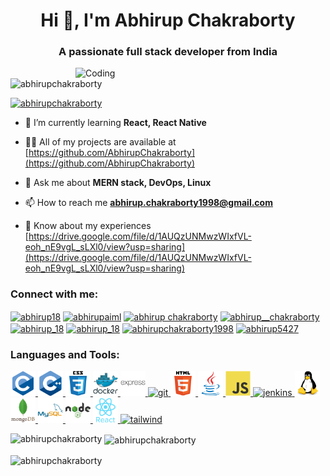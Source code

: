 <h1 align="center">Hi 👋, I'm Abhirup Chakraborty</h1>
<h3 align="center">A passionate full stack developer from India</h3>
<img align="right" alt="Coding" width="400" src="https://github.com/TheDudeThatCode/TheDudeThatCode/blob/master/Assets/Developer.gif"/>
<p align="left"> <img src="https://komarev.com/ghpvc/?username=abhirupchakraborty&label=Profile%20views&color=0e75b6&style=flat" alt="abhirupchakraborty" /> </p>

<p align="left"> <a href="https://github.com/ryo-ma/github-profile-trophy"><img src="https://github-profile-trophy.vercel.app/?username=abhirupchakraborty" alt="abhirupchakraborty" /></a> </p>

- 🌱 I’m currently learning **React, React Native**

- 👨‍💻 All of my projects are available at [https://github.com/AbhirupChakraborty](https://github.com/AbhirupChakraborty)

- 💬 Ask me about **MERN stack, DevOps, Linux**

- 📫 How to reach me **abhirup.chakraborty1998@gmail.com**

- 📄 Know about my experiences [https://drive.google.com/file/d/1AUQzUNMwzWIxfVL-eoh_nE9vgL_sLXl0/view?usp=sharing](https://drive.google.com/file/d/1AUQzUNMwzWIxfVL-eoh_nE9vgL_sLXl0/view?usp=sharing)

<h3 align="left">Connect with me:</h3>
<p align="left">
<a href="https://linkedin.com/in/abhirup18" target="blank"><img align="center" src="https://raw.githubusercontent.com/rahuldkjain/github-profile-readme-generator/master/src/images/icons/Social/linked-in-alt.svg" alt="abhirup18" height="30" width="40" /></a>
<a href="https://kaggle.com/abhirupaiml" target="blank"><img align="center" src="https://raw.githubusercontent.com/rahuldkjain/github-profile-readme-generator/master/src/images/icons/Social/kaggle.svg" alt="abhirupaiml" height="30" width="40" /></a>
<a href="https://fb.com/abhirup chakraborty" target="blank"><img align="center" src="https://raw.githubusercontent.com/rahuldkjain/github-profile-readme-generator/master/src/images/icons/Social/facebook.svg" alt="abhirup chakraborty" height="30" width="40" /></a>
<a href="https://instagram.com/abhirup__chakraborty" target="blank"><img align="center" src="https://raw.githubusercontent.com/rahuldkjain/github-profile-readme-generator/master/src/images/icons/Social/instagram.svg" alt="abhirup__chakraborty" height="30" width="40" /></a>
<a href="https://www.hackerrank.com/abhirup_18" target="blank"><img align="center" src="https://raw.githubusercontent.com/rahuldkjain/github-profile-readme-generator/master/src/images/icons/Social/hackerrank.svg" alt="abhirup_18" height="30" width="40" /></a>
<a href="https://www.leetcode.com/abhirup_18" target="blank"><img align="center" src="https://raw.githubusercontent.com/rahuldkjain/github-profile-readme-generator/master/src/images/icons/Social/leet-code.svg" alt="abhirup_18" height="30" width="40" /></a>
<a href="https://auth.geeksforgeeks.org/user/abhirupchakraborty1998" target="blank"><img align="center" src="https://raw.githubusercontent.com/rahuldkjain/github-profile-readme-generator/master/src/images/icons/Social/geeks-for-geeks.svg" alt="abhirupchakraborty1998" height="30" width="40" /></a>
<a href="https://discord.gg/abhirup5427" target="blank"><img align="center" src="https://raw.githubusercontent.com/rahuldkjain/github-profile-readme-generator/master/src/images/icons/Social/discord.svg" alt="abhirup5427" height="30" width="40" /></a>
</p>

<h3 align="left">Languages and Tools:</h3>
<p align="left"> <a href="https://www.cprogramming.com/" target="_blank" rel="noreferrer"> <img src="https://raw.githubusercontent.com/devicons/devicon/master/icons/c/c-original.svg" alt="c" width="40" height="40"/> </a> <a href="https://www.w3schools.com/cpp/" target="_blank" rel="noreferrer"> <img src="https://raw.githubusercontent.com/devicons/devicon/master/icons/cplusplus/cplusplus-original.svg" alt="cplusplus" width="40" height="40"/> </a> <a href="https://www.w3schools.com/css/" target="_blank" rel="noreferrer"> <img src="https://raw.githubusercontent.com/devicons/devicon/master/icons/css3/css3-original-wordmark.svg" alt="css3" width="40" height="40"/> </a> <a href="https://www.docker.com/" target="_blank" rel="noreferrer"> <img src="https://raw.githubusercontent.com/devicons/devicon/master/icons/docker/docker-original-wordmark.svg" alt="docker" width="40" height="40"/> </a> <a href="https://expressjs.com" target="_blank" rel="noreferrer"> <img src="https://raw.githubusercontent.com/devicons/devicon/master/icons/express/express-original-wordmark.svg" alt="express" width="40" height="40"/> </a> <a href="https://git-scm.com/" target="_blank" rel="noreferrer"> <img src="https://www.vectorlogo.zone/logos/git-scm/git-scm-icon.svg" alt="git" width="40" height="40"/> </a> <a href="https://www.w3.org/html/" target="_blank" rel="noreferrer"> <img src="https://raw.githubusercontent.com/devicons/devicon/master/icons/html5/html5-original-wordmark.svg" alt="html5" width="40" height="40"/> </a> <a href="https://www.java.com" target="_blank" rel="noreferrer"> <img src="https://raw.githubusercontent.com/devicons/devicon/master/icons/java/java-original.svg" alt="java" width="40" height="40"/> </a> <a href="https://developer.mozilla.org/en-US/docs/Web/JavaScript" target="_blank" rel="noreferrer"> <img src="https://raw.githubusercontent.com/devicons/devicon/master/icons/javascript/javascript-original.svg" alt="javascript" width="40" height="40"/> </a> <a href="https://www.jenkins.io" target="_blank" rel="noreferrer"> <img src="https://www.vectorlogo.zone/logos/jenkins/jenkins-icon.svg" alt="jenkins" width="40" height="40"/> </a> <a href="https://www.linux.org/" target="_blank" rel="noreferrer"> <img src="https://raw.githubusercontent.com/devicons/devicon/master/icons/linux/linux-original.svg" alt="linux" width="40" height="40"/> </a> <a href="https://www.mongodb.com/" target="_blank" rel="noreferrer"> <img src="https://raw.githubusercontent.com/devicons/devicon/master/icons/mongodb/mongodb-original-wordmark.svg" alt="mongodb" width="40" height="40"/> </a> <a href="https://www.mysql.com/" target="_blank" rel="noreferrer"> <img src="https://raw.githubusercontent.com/devicons/devicon/master/icons/mysql/mysql-original-wordmark.svg" alt="mysql" width="40" height="40"/> </a> <a href="https://nodejs.org" target="_blank" rel="noreferrer"> <img src="https://raw.githubusercontent.com/devicons/devicon/master/icons/nodejs/nodejs-original-wordmark.svg" alt="nodejs" width="40" height="40"/> </a> <a href="https://reactjs.org/" target="_blank" rel="noreferrer"> <img src="https://raw.githubusercontent.com/devicons/devicon/master/icons/react/react-original-wordmark.svg" alt="react" width="40" height="40"/> </a> <a href="https://tailwindcss.com/" target="_blank" rel="noreferrer"> <img src="https://www.vectorlogo.zone/logos/tailwindcss/tailwindcss-icon.svg" alt="tailwind" width="40" height="40"/> </a> </p>

<p><img align="left" src="https://github-readme-stats.vercel.app/api/top-langs?username=abhirupchakraborty&show_icons=true&locale=en&layout=compact" alt="abhirupchakraborty" /></p>

<p>&nbsp;<img align="center" src="https://github-readme-stats.vercel.app/api?username=abhirupchakraborty&show_icons=true&locale=en" alt="abhirupchakraborty" /></p>

<p><img align="center" src="https://github-readme-streak-stats.herokuapp.com/?user=abhirupchakraborty&" alt="abhirupchakraborty" /></p>

